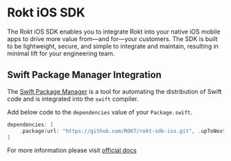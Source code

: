 # Rokt iOS SDK

The Rokt iOS SDK enables you to integrate Rokt into your native iOS mobile apps to drive more value from—and for—your customers. The SDK is built to be lightweight, secure, and simple to integrate and maintain, resulting in minimal lift for your engineering team.

## Swift Package Manager Integration

The [Swift Package Manager](https://swift.org/package-manager/) is a tool for automating the distribution of Swift code and is integrated into the `swift` compiler.

Add below code to the `dependencies` value of your `Package.swift`.

```swift
dependencies: [
    .package(url: "https://github.com/ROKT/rokt-sdk-ios.git", .upToNextMajor(from: "3.5.0-alpha.2"))
]
```

For more information please visit [official docs](https://docs.rokt.com/docs/sdk/ios/overview.html)

